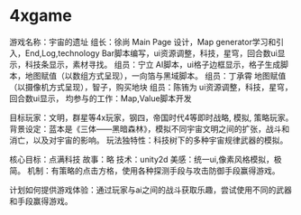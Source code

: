 # 4xgame
游戏名称：宇宙的遗址
组长：徐尚
Main Page 设计，Map generator学习和引入，End,Log,technology Bar脚本编写，ui资源调整，科技，星穹，回合数ui显示，科技条显示，素材寻找。
组员：宁立
AI脚本，ui格子边框显示，格子生成脚本，地图赋值（以数组方式呈现），一向箔与黑域脚本。
组员：丁承霄
地图赋值（以摄像机方式呈现），智子，购买地块
组员：陈铕为
ui资源调整，科技，星穹，回合数ui显示，
均参与的工作：Map,Value脚本开发


目标玩家：文明，群星等4x玩家，钢四，帝国时代4等即时战略, 模拟, 策略玩家。
背景设定：蓝本是《三体——黑暗森林》，模拟不同宇宙文明之间的扩张，战斗和消亡，以及对宇宙的影响。
玩法独特性：科技树下的多种宇宙规律武器的模拟。

核心目标：点满科技
故事：略
技术：unity2d
美感：统一ui,像素风格模拟，极简。
机制：有策略的点击方格，使用各种探测手段与攻击防御手段赢得游戏。

计划如何提供游戏体验：通过玩家与ai之间的战斗获取乐趣，尝试使用不同的武器和手段赢得游戏。
